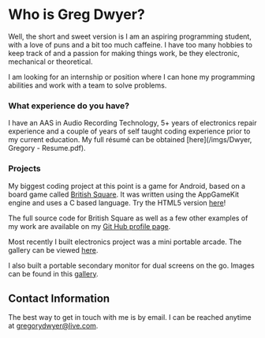# Who is Greg Dwyer?

Well, the short and sweet version is I am an aspiring programming student, with a love of puns and a bit too much caffeine.
I have too many hobbies to keep track of and a passion for making things work, be they electronic, mechanical or theoretical.

I am looking for an internship or position where I can hone my programming abilities and work with a team to solve problems.

### What experience do you have?
I have an AAS in Audio Recording Technology, 5+ years of electronics repair experience and a couple of years of self taught coding experience prior to my current education. My full résumé can be obtained [here](/imgs/Dwyer, Gregory - Resume.pdf).

### Projects
My biggest coding project at this point is a game for Android, based on a board game called [British Square](https://play.google.com/store/apps/details?id=firstfrontiergames.britishsquare.apk). It was written using the AppGameKit engine and uses a C based language. Try the HTML5 version [here](/HTML5/British_Squares.html)!

The full source code for British Square as well as a few other examples of my work are available on my [Git Hub profile page](https://github.com/gregorydwyer).

Most recently I built electronics project was a mini portable arcade. The gallery can be viewed [here](https://photos.app.goo.gl/7Pxfr6jfeDeYnJdX9).

I also built a portable secondary monitor for dual screens on the go. Images can be found in this [gallery](https://photos.app.goo.gl/MP6mkUqGMsDGZiSs9).

## Contact Information
The best way to get in touch with me is by email. I can be reached anytime at gregorydwyer@live.com.
